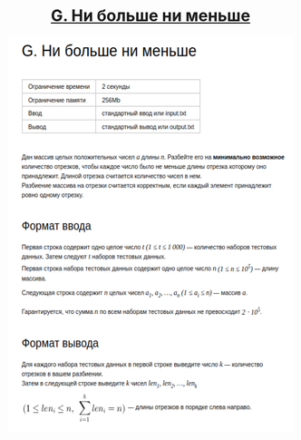 <h1 align="center">
    <a href='https://contest.yandex.ru/contest/59540/problems/G/'>G. Ни больше ни меньше</a>
</h1>


<div align="center">
<img src="./docs/img/task.png" height="700px" /> 
</div>
